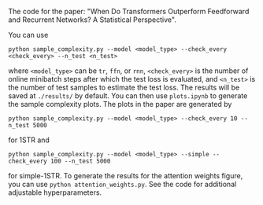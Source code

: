 The code for the paper: "When Do Transformers Outperform Feedforward and Recurrent Networks? A Statistical Perspective".

You can use
```
python sample_complexity.py --model <model_type> --check_every <check_every> --n_test <n_test>
```
where `<model_type>` can be `tr`, `ffn`, or `rnn`, `<check_every>` is the number of online minibatch steps after which the test loss is evaluated, and `<n_test>` is the number of test samples to estimate the test loss. The results will be saved at `./results/` by default. You can then use `plots.ipynb` to generate the sample complexity plots. The plots in the paper are generated by
```
python sample_complexity.py --model <model_type> --check_every 10 --n_test 5000
```
for 1STR and
```
python sample_complexity.py --model <model_type> --simple --check_every 100 --n_test 5000
```
for simple-1STR. To generate the results for the attention weights figure, you can use `python attention_weights.py`. See the code for additional adjustable hyperparameters.
